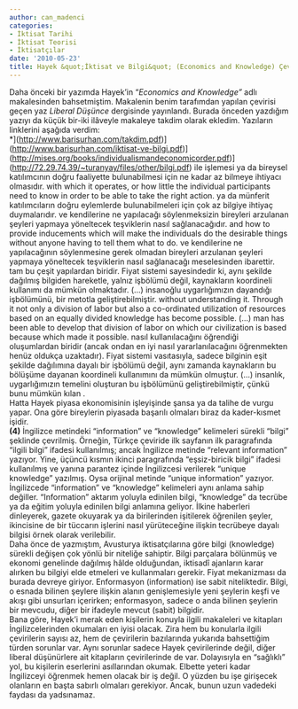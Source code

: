 ```yaml
---
author: can_madenci
categories:
- İktisat Tarihi
- İktisat Teorisi
- İktisatçılar
date: '2010-05-23'
title: Hayek &quot;İktisat ve Bilgi&quot; (Economics and Knowledge) Çevirisi
---
```


Daha önceki bir yazımda Hayek’in “*Economics and Knowledge”* adlı makalesinden bahsetmiştim. Makalenin benim tarafımdan yapılan çevirisi geçen yaz *Liberal Düşünce* dergisinde yayınlandı. Burada önceden yazdığım yazıyı da küçük bir-iki ilâveyle makaleye takdim olarak ekledim. Yazıların linklerini aşağıda verdim:  
*](http://www.barisurhan.com/takdim.pdf)](http://www.barisurhan.com/iktisat-ve-bilgi.pdf)](http://mises.org/books/individualismandeconomicorder.pdf)](http://72.29.74.39/~turanyay/files/other/bilgi.pdf) ile işlemesi ya da bireysel katılımcının doğru faaliyette bulunabilmesi için ne kadar az bilmeye ihtiyacı olmasıdır. with which it operates, or how little the individual participants need to know in order to be able to take the right action. ya da münferit katılımcıların doğru eylemlerde bulunabilmeleri için çok az bilgiye ihtiyaç duymalarıdır. ve kendilerine ne yapılacağı söylenmeksizin bireyleri arzulanan şeyleri yapmaya yöneltecek teşviklerin nasıl sağlanacağıdır. and how to provide inducements which will make the individuals do the desirable things without anyone having to tell them what to do. ve kendilerine ne yapılacağının söylenmesine gerek olmadan bireyleri arzulanan şeyleri yapmaya yöneltecek teşviklerin nasıl sağlanacağı meselesinden ibarettir. tam bu çeşit yapılardan biridir. Fiyat sistemi sayesindedir ki, aynı şekilde dağılmış bilgiden hareketle, yalnız işbölümü değil, kaynakların koordineli kullanımı da mümkün olmaktadır. (…) insanoğlu uygarlığımızın dayandığı işbölümünü,  bir metotla geliştirebilmiştir. without understanding it. Through it not only a division of labor but also a co-ordinated utilization of resources based on an equally divided knowledge has become possible. (…) man has been able to develop that division of labor on which our civilization is based because  which made it possible. nasıl kullanılacağını öğrendiği oluşumlardan biridir (ancak ondan en iyi nasıl yararlanılacağını öğrenmekten henüz oldukça uzaktadır). Fiyat sistemi vasıtasıyla, sadece bilginin eşit şekilde dağılımına dayalı bir işbölümü değil, aynı zamanda kaynakların bu bölüşüme dayanan koordineli kullanımını da mümkün olmuştur. (…) insanlık, uygarlığımızın temelini oluşturan bu işbölümünü geliştirebilmiştir, çünkü bunu mümkün kılan .</span>  
Hatta Hayek piyasa ekonomisinin işleyişinde şansa ya da talihe de vurgu yapar. Ona göre bireylerin piyasada başarılı olmaları biraz da kader-kısmet işidir.  
**(4)** İngilizce metindeki “information” ve “knowledge” kelimeleri sürekli “bilgi” şeklinde çevrilmiş. Örneğin, Türkçe çeviride ilk sayfanın ilk paragrafında “ilgili bilgi” ifadesi kullanılmış; ancak İngilizce metinde “relevant information” yazıyor. Yine, üçüncü kısmın ikinci paragrafında “eşsiz-biricik bilgi” ifadesi kullanılmış ve yanına parantez içinde İngilizcesi verilerek “unique knowledge” yazılmış. Oysa orijinal metinde “unique information” yazıyor.  
İngilizcede “information” ve “knowledge” kelimeleri aynı anlama sahip değiller. “Information” aktarım yoluyla edinilen bilgi, “knowledge” da tecrübe ya da eğitim yoluyla edinilen bilgi anlamına geliyor. İlkine haberleri dinleyerek, gazete okuyarak ya da birilerinden işitilerek öğrenilen şeyler, ikincisine de bir tüccarın işlerini nasıl yürüteceğine ilişkin tecrübeye dayalı bilgisi örnek olarak verilebilir.  
Daha önce de yazmıştım, Avusturya iktisatçılarına göre bilgi (knowledge) sürekli değişen çok yönlü bir niteliğe sahiptir. Bilgi parçalara bölünmüş ve ekonomi genelinde dağılmış hâlde olduğundan, iktisadî ajanların karar alırken bu bilgiyi elde etmeleri ve kullanmaları gerekir. Fiyat mekanizması da burada devreye giriyor. Enformasyon (information) ise sabit niteliktedir. Bilgi, o esnada bilinen şeylere ilişkin alanın genişlemesiyle yeni şeylerin keşfi ve akışı gibi unsurları içerirken; enformasyon, sadece o anda bilinen şeylerin bir mevcudu, diğer bir ifadeyle mevcut (sabit) bilgidir.  
Bana göre, Hayek’i merak eden kişilerin konuyla ilgili makaleleri ve kitapları İngilizcelerinden okumaları en iyisi olacak. Zira hem bu konularla ilgili çevirilerin sayısı az, hem de çevirilerin bazılarında yukarıda bahsettiğim türden sorunlar var. Aynı sorunlar sadece Hayek çevirilerinde değil, diğer liberal düşünürlere ait kitapların çevirilerinde de var. Dolayısıyla en “sağlıklı” yol, bu kişilerin eserlerini asıllarından okumak. Elbette yeteri kadar İngilizceyi öğrenmek hemen olacak bir iş değil. O yüzden bu işe girişecek olanların en başta sabırlı olmaları gerekiyor. Ancak, bunun uzun vadedeki faydası da yadsınamaz.